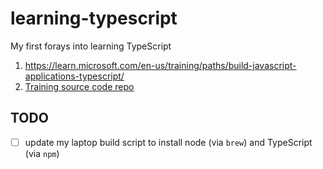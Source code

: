 # learning-typescript

My first forays into learning TypeScript

1. https://learn.microsoft.com/en-us/training/paths/build-javascript-applications-typescript/
1. [Training source code repo](https://github.com/MicrosoftDocs/mslearn-typescript)

## TODO

- [ ] update my laptop build script to install node (via `brew`) and TypeScript (via `npm`)
